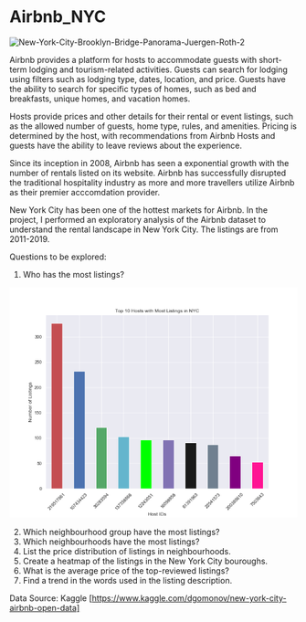 # Airbnb_NYC
![New-York-City-Brooklyn-Bridge-Panorama-Juergen-Roth-2](https://user-images.githubusercontent.com/48190655/71230772-cfd1d080-229f-11ea-979b-3ae1782eb87b.jpg)

Airbnb provides a platform for hosts to accommodate guests with short-term lodging and tourism-related activities. Guests can search for lodging using filters such as lodging type, dates, location, and price. Guests have the ability to search for specific types of homes, such as bed and breakfasts, unique homes, and vacation homes. 


Hosts provide prices and other details for their rental or event listings, such as the allowed number of guests, home type, rules, and amenities. Pricing is determined by the host, with recommendations from Airbnb Hosts and guests have the ability to leave reviews about the experience.

Since its inception in 2008, Airbnb has seen a exponential growth with the number of rentals listed on its website. Airbnb has successfully disrupted the traditional hospitality industry as more and more travellers utilize Airbnb as their premier acccomdation provider.

New York City has been one of the hottest markets for Airbnb. In the project, I performed an exploratory analysis of the Airbnb dataset to understand the rental landscape in New York City. The listings are from 2011-2019. 


Questions to be explored:

1. Who has the most listings? 

![Hosts with most listings](https://github.com/aclao89/Airbnb_NYC/blob/master/Images/top10hostlistings.png)


2. Which neighbourhood group have the most listings?
3. Which neighbourhoods have the most listings?
4. List the price distribution of listings in neighbourhoods.
5. Create a heatmap of the listings in the New York City bouroughs.
6. What is the average price of the top-reviewed listings? 
7. Find a trend in the words used in the listing description.





Data Source: Kaggle [https://www.kaggle.com/dgomonov/new-york-city-airbnb-open-data]
